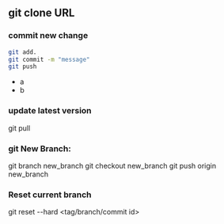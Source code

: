 git clone URL
----

### commit new change

```bash
git add. 
git commit -m "message"
git push
```

* a
* b

### update latest version
git pull

### git New Branch:
git branch new_branch
git checkout new_branch
git push origin new_branch


### Reset current branch 
git reset --hard <tag/branch/commit id>
